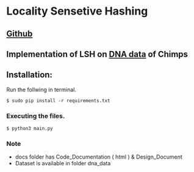# Locality Sensetive Hashing
## [Github](https://github.com/rupsadhar/LSH)
## Implementation of LSH on [DNA data](https://github.com/rupsadhar/LSH) of Chimps     

## Installation:

Run the follwing in terminal.
```
$ sudo pip install -r requirements.txt
```

### Executing the files.
```
$ python3 main.py
```

### Note 
* docs folder has Code_Documentation ( html ) & Design_Document
* Dataset is available in folder dna_data


